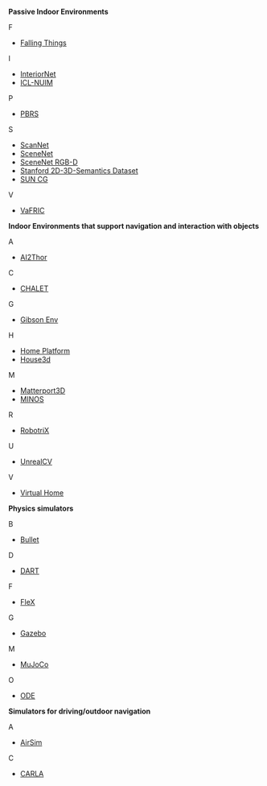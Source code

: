 

**Passive Indoor Environments**

F

* [Falling Things](http://research.nvidia.com/publication/2018-06_Falling-Things)

I

* [InteriorNet](https://interiornet.org/)
* [ICL-NUIM](https://www.doc.ic.ac.uk/~ahanda/VaFRIC/iclnuim.html)

P

* [PBRS](http://pbrs.cs.princeton.edu/)


S

* [ScanNet](http://www.scan-net.org/)
* [SceneNet](robotvault.bitbucket.io)
* [SceneNet RGB-D](https://robotvault.bitbucket.io/scenenet-rgbd.html)
* [Stanford 2D-3D-Semantics Dataset](http://buildingparser.stanford.edu/dataset.html)
* [SUN CG](http://suncg.cs.princeton.edu/)

V

* [VaFRIC](https://www.doc.ic.ac.uk/~ahanda/HighFrameRateTracking/)

**Indoor Environments that support navigation and interaction with objects**

A

* [AI2Thor](http://ai2thor.allenai.org/)

C

* [CHALET](https://github.com/clic-lab/chalet)

G

* [Gibson Env](http://gibsonenv.stanford.edu/)

H

* [Home Platform](https://github.com/HoME-Platform/home-platform)
* [House3d](https://github.com/facebookresearch/House3D)

M

* [Matterport3D](https://github.com/peteanderson80/Matterport3DSimulator) 
* [MINOS](https://minosworld.github.io/)

R

* [RobotriX](https://www.youtube.com/watch?v=YOiVr2A2TZo)

U

* [UnrealCV](https://unrealcv.org/)


V

* [Virtual Home](http://virtual-home.org/)

**Physics simulators**

B

* [Bullet](https://pybullet.org/wordpress/)

D

* [DART](https://dartsim.github.io/)

F

* [FleX](https://developer.nvidia.com/flex)

G

* [Gazebo](http://gazebosim.org/)

M

* [MuJoCo](http://www.mujoco.org/)

O 

* [ODE](http://www.ode.org/)

**Simulators for driving/outdoor navigation**

A

* [AirSim](https://github.com/Microsoft/AirSim)

C

* [CARLA](http://carla.org/)

